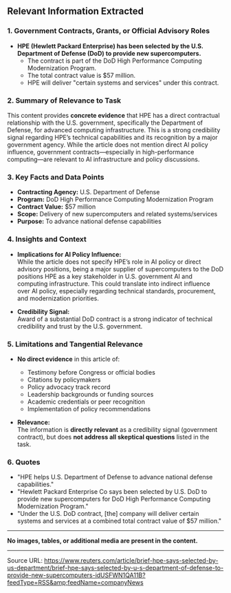 ## Relevant Information Extracted

### 1. Government Contracts, Grants, or Official Advisory Roles

- **HPE (Hewlett Packard Enterprise) has been selected by the U.S. Department of Defense (DoD) to provide new supercomputers.**
    - The contract is part of the DoD High Performance Computing Modernization Program.
    - The total contract value is $57 million.
    - HPE will deliver "certain systems and services" under this contract.

### 2. Summary of Relevance to Task

This content provides **concrete evidence** that HPE has a direct contractual relationship with the U.S. government, specifically the Department of Defense, for advanced computing infrastructure. This is a strong credibility signal regarding HPE’s technical capabilities and its recognition by a major government agency. While the article does not mention direct AI policy influence, government contracts—especially in high-performance computing—are relevant to AI infrastructure and policy discussions.

### 3. Key Facts and Data Points

- **Contracting Agency:** U.S. Department of Defense
- **Program:** DoD High Performance Computing Modernization Program
- **Contract Value:** $57 million
- **Scope:** Delivery of new supercomputers and related systems/services
- **Purpose:** To advance national defense capabilities

### 4. Insights and Context

- **Implications for AI Policy Influence:**  
  While the article does not specify HPE’s role in AI policy or direct advisory positions, being a major supplier of supercomputers to the DoD positions HPE as a key stakeholder in U.S. government AI and computing infrastructure. This could translate into indirect influence over AI policy, especially regarding technical standards, procurement, and modernization priorities.

- **Credibility Signal:**  
  Award of a substantial DoD contract is a strong indicator of technical credibility and trust by the U.S. government.

### 5. Limitations and Tangential Relevance

- **No direct evidence** in this article of:
    - Testimony before Congress or official bodies
    - Citations by policymakers
    - Policy advocacy track record
    - Leadership backgrounds or funding sources
    - Academic credentials or peer recognition
    - Implementation of policy recommendations

- **Relevance:**  
  The information is **directly relevant** as a credibility signal (government contract), but does **not address all skeptical questions** listed in the task.

### 6. Quotes

- "HPE helps U.S. Department of Defense to advance national defense capabilities."
- "Hewlett Packard Enterprise Co says been selected by U.S. DoD to provide new supercomputers for DoD High Performance Computing Modernization Program."
- "Under the U.S. DoD contract, [the] company will deliver certain systems and services at a combined total contract value of $57 million."

---

**No images, tables, or additional media are present in the content.**

---

Source URL: https://www.reuters.com/article/brief-hpe-says-selected-by-us-department/brief-hpe-says-selected-by-u-s-department-of-defense-to-provide-new-supercomputers-idUSFWN1QA11B?feedType=RSS&amp;feedName=companyNews